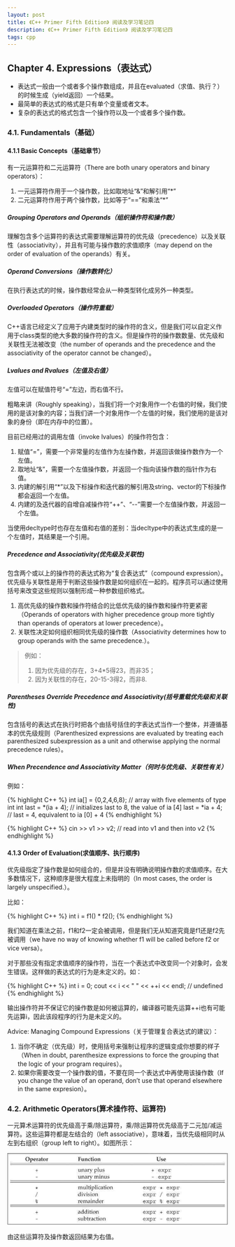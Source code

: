 ```yaml
---
layout: post
title: 《C++ Primer Fifth Edition》 阅读及学习笔记四
description: 《C++ Primer Fifth Edition》 阅读及学习笔记四
tags: cpp
---
```


## Chapter 4. Expressions（表达式）


- 表达式一般由一个或者多个操作数组成，并且在evaluated（求值、执行？）的时候生成（yield返回）一个结果。
- 最简单的表达式的格式是只有单个变量或者文本。
- 复杂的表达式的格式包含一个操作符以及一个或者多个操作数。  


### 4.1. Fundamentals（基础）

#### 4.1.1 Basic Concepts（基础章节）

有一元运算符和二元运算符（There are both  unary operators and  binary operators）：

1. 一元运算符作用于一个操作数，比如取地址“&”和解引用“*”
2. 二元运算符作用于两个操作数，比如等于“==”和乘法“*”

##### Grouping Operators and Operands（组织操作符和操作数）

理解包含多个运算符的表达式需要理解运算符的优先级（precedence）以及关联性（associativity），并且有可能与操作数的求值顺序（may depend on the  order of evaluation of the operands）有关。

##### Operand Conversions（操作数转化）

在执行表达式的时候，操作数经常会从一种类型转化成另外一种类型。

##### Overloaded Operators（操作符重载）

C++语言已经定义了应用于内建类型时的操作符的含义，但是我们可以自定义作用于class类型的绝大多数的操作符的含义。但是操作符的操作数数量、优先级和关联性无法被改变（the number of operands and the precedence and the associativity of the operator cannot be changed）。

##### Lvalues and Rvalues（左值及右值）

左值可以在赋值符号“=”左边，而右值不行。

粗略来讲（Roughly speaking），当我们将一个对象用作一个右值的时候，我们使用的是该对象的内容；当我们讲一个对象用作一个左值的时候，我们使用的是该对象的身份（即在内存中的位置）。

目前已经用过的调用左值（invoke lvalues）的操作符包含：

1. 赋值“=”，需要一个非常量的左值作为左操作数，并返回该做操作数作为一个左值。
2. 取地址“&”，需要一个左值操作数，并返回一个指向该操作数的指针作为右值。
3. 内建的解引用“*”以及下标操作和迭代器的解引用及string、vector的下标操作都会返回一个左值。
4. 内建的及迭代器的自增自减操作符“++”、“--”需要一个左值操作数，并返回一个左值。

当使用decltype时也存在左值和右值的差别：当decltype中的表达式生成的是一个左值时，其结果是一个引用。

##### Precedence and Associativity(优先级及关联性)

包含两个或以上的操作符的表达式称为“复合表达式”（compound expression）。优先级与关联性是用于判断这些操作数是如何组织在一起的。程序员可以通过使用括号来改变这些规则以强制形成一种参数组织格式。


1. 高优先级的操作数和操作符结合的比低优先级的操作数和操作符更紧密（Operands of operators with higher precedence group more tightly than operands of operators at lower precedence）。
2. 关联性决定如何组织相同优先级的操作数（Associativity determines how to group operands with the same precedence.）。

> 例如：
> 
> 1. 因为优先级的存在，3+4*5得23，而非35；
> 2. 因为关联性的存在，20-15-3得2，而非8.

##### Parentheses Override Precedence and Associativity(括号重载优先级和关联性)

包含括号的表达式在执行时把各个由括号括住的字表达式当作一个整体，并遵循基本的优先级规则（Parenthesized expressions are evaluated by treating each parenthesized subexpression as a unit and otherwise applying the normal precedence rules）。

##### When Precendence and Associativity Matter（何时与优先级、关联性有关）

例如：


{% highlight C++ %}
int ia[] = {0,2,4,6,8}; // array with five elements of type int
int last = *(ia + 4); // initializes last to 8, the value of ia [4]
last = *ia + 4; // last = 4, equivalent to ia [0] + 4
{% endhighlight %}


{% highlight C++ %}
cin >> v1 >> v2; // read into v1 and then into v2
{% endhighlight %}

#### 4.1.3 Order of Evaluation(求值顺序、执行顺序)

优先级指定了操作数是如何组合的，但是并没有明确说明操作数的求值顺序。在大多数情况下，这种顺序是很大程度上未指明的（In most cases, the order is largely unspecified.）。

比如：

{% highlight C++ %}
int i = f1() * f2();
{% endhighlight %}

我们知道在乘法之前，f1和f2一定会被调用，但是我们无从知道究竟是f1还是f2先被调用（we have no way of knowing whether f1 will be called before f2 or vice versa）。

对于那些没有指定求值顺序的操作符，当在一个表达式中改变同一个对象时，会发生错误。这样做的表达式的行为是未定义的。如：

{% highlight C++ %}
int i = 0;
cout << i << " " << ++i << endl; // undefined
{% endhighlight %}

输出操作符并不保证它的操作数是如何被运算的，编译器可能先运算++i也有可能先运算i，因此该段程序的行为是未定义的。

Advice: Managing Compound Expressions（关于管理复合表达式的建议）：

1. 当你不确定（优先级）时，使用括号来强制让程序的逻辑变成你想要的样子（When in doubt, parenthesize expressions to force the grouping that the logic of your program requires）。
2. 如果你需要改变一个操作数的值，不要在同一个表达式中再使用该操作数（If you change the value of an operand, don’t use that operand elsewhere in the same expresion）。

### 4.2. Arithmetic Operators(算术操作符、运算符)

一元算术运算符的优先级高于乘/除运算符，乘/除运算符优先级高于二元加/减运算符。这些运算符都是左结合的（left associative），意味着，当优先级相同时从左到右组织（group left to right）。如图所示：

![arithmetic_operators](/images/C++Primer/arithmetic_operators.png "arithmetic_operators")

由这些运算符及操作数返回结果为右值。